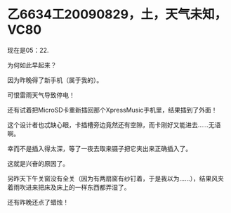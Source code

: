 # 乙6634工20090829，土，天气未知，VC80

现在是05：22.

为何如此早起来？

因为昨晚得了新手机（属于我的）。

可恨雷雨天气导致停电！

还有试着把MicroSD卡重新插回那个XpressMusic手机里，结果插到了外面！

这个设计者也忒缺心眼，卡插槽旁边竟然还有空隙，而卡刚好又能进去……无语啊。

幸而不是插入得太深，等了一夜去取来镊子把它夹出来正确插入了。

这就是兴奋的原因了。

另昨天下午关窗没有全关（因为有两扇窗有纱钉着，于是我以为……），结果风夹着雨吹进来把床及床上的一样东西都弄湿了。

还有昨晚还点了蜡烛！
